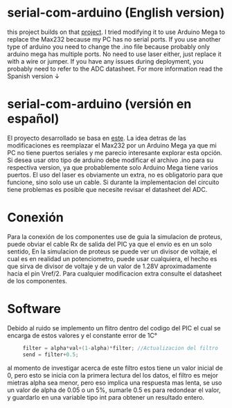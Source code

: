 # serial-com-arduino (English version)
this project builds on that [project](http://sherlin.xbot.es/proyectos/proyecto-laser-y-fibra-optica). 
I tried modifying it to use Arduino Mega to replace the Max232 because my PC has no serial ports. 
If you use another type of arduino you need to change the .ino file because probably only arduino mega has multiple ports. 
No need to use laser either, just replace it with a wire or jumper.
If you have any issues during deployment, you probably need to refer to the ADC datasheet.
For more information read the Spanish version ↓

# serial-com-arduino (versión en español)
El proyecto desarrollado se basa en [este](http://sherlin.xbot.es/proyectos/proyecto-laser-y-fibra-optica). 
La idea detras de las modificaciones es reemplazar el Max232 por un Arduino Mega ya que mi PC no tiene puertos seriales y me parecio interesante explorar esta opción.
Si desea usar otro tipo de arduino debe modificar el archivo .ino para su respectiva version, ya que probablemente solo Arduino Mega tiene varios puertos.
El uso del laser es obviamente un extra, no es obligatorio para que funcione, sino solo use un cable.
Si durante la implementacion del circuito tiene problemas es posible que necesite revisar el datasheet del ADC.

# Conexión
Para la conexión de los componentes use de guia la simulacion de proteus, puede obviar el cable Rx de salida del PIC ya que el envio es en un solo sentido, 
En la simulacion de proteus se puede ver un divisor de voltaje, el cual es en realidad un potenciometro, puede usar cualquiera, el hecho es que sirva de divisor de voltaje
y de un valor de 1.28V aproximadamente hacia el pin Vref/2. Para cualquier modificacion extra consulte el datasheet de los componentes.

# Software
Debido al ruido se implemento un flitro dentro del codigo del PIC el cual se encarga de estos valores y el constante error de 1C°  
```c
     filter = alpha*val+(1-alpha)*filter; //Actualizacion del filtro
     send = filter+0.5;
```
al momento de investigar acerca de este filtro estos tiene un valor inicial de 0, pero esto se inicia con la primera lectura del los datos,
el filtro es mejor mietras alpha sea menor, pero eso implica una respuesta mas lenta, se uso un valor de alpha de 0.05 o un 5%, sumarle 0.5 es para redondear el valor,
y guardarlo en una variable tipo int para obtener un resultado entero.
